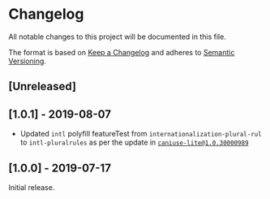 # Changelog

All notable changes to this project will be documented in this file.

The format is based on [Keep a Changelog](http://keepachangelog.com/en/1.0.0/)
and adheres to [Semantic Versioning](http://semver.org/spec/v2.0.0.html).

## [Unreleased]

## [1.0.1] - 2019-08-07

- Updated `intl` polyfill featureTest from `internationalization-plural-rul` to `intl-pluralrules` as per the update in [`caniuse-lite@1.0.30000989`](https://github.com/ben-eb/caniuse-lite/commit/6966b0553f4584435a4c95a76794a93750a9004d#diff-5264ce81b24e867ed52dcca8f6a162fbR1)

## [1.0.0] - 2019-07-17

Initial release.
